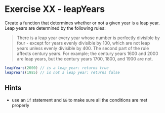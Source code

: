# Exercise XX - leapYears

Create a function that determines whether or not a given year is a leap year. Leap years are determined by the following rules:

>There is a leap year every year whose number is perfectly divisible by four - except for years evenly divisible by 100, which are not leap years unless evenly divisible by 400. The second part of the rule affects century years. For example; the century years 1600 and 2000 are leap years, but the century years 1700, 1800, and 1900 are not.

```javascript
leapYears(2000) // is a leap year: returns true
leapYears(1985) // is not a leap year: returns false
```


## Hints
- use an `if` statement and `&&` to make sure all the conditions are met properly
